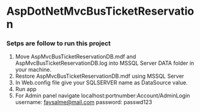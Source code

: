 # AspDotNetMvcBusTicketReservation
### Setps are follow to run this project
1. Move AspMvcBusTicketReservationDB.mdf and AspMvcBusTicketReservationDB.log into MSSQL Server DATA folder in your machine.
2. Restore AspMvcBusTicketReservationDB.mdf using MSSQL Server
3. In Web.config file give your SQLSERVER name as DataSource value.
4. Run app
5. For Admin panel navigate   localhost:portnumber:Account/AdminLogin
    username: faysalme@mail.com
    password: passwd123

